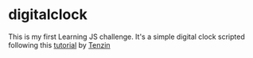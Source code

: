 # digitalclock

This is my first Learning JS challenge. It's a simple digital clock scripted following this <a href="https://www.youtube.com/watch?v=DUEyiEnMVj4&list=PLkBfv4fGBau8rXtgJn90cAn2JziWATBk1">tutorial</a> by <a href="https://github.com/developertenzin">Tenzin<a>
